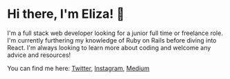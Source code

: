 # Hi there, I'm Eliza! 👋

I'm a full stack web developer looking for a junior full time or freelance role. 
I'm currently furthering my knowledge of Ruby on Rails before diving into React. 
I'm always looking to learn more about coding and welcome any advice and resources!

You can find me here:
[Twitter](http://twitter.com/elizaplowden), [Instagram](https://www.instagram.com/elizaplowden), [Medium](https://www.medium.com/@elizaplowden) 
<!--
**elizaplowden/elizaplowden** is a ✨ _special_ ✨ repository because its `README.md` (this file) appears on your GitHub profile.

Here are some ideas to get you started:

- 🔭 I’m currently working on ...
- 🌱 I’m currently learning ...
- 👯 I’m looking to collaborate on ...
- 🤔 I’m looking for help with ...
- 💬 Ask me about ...
- 📫 How to reach me: ...
- 😄 Pronouns: ...
- ⚡ Fun fact: ...
-->
